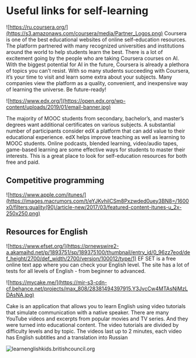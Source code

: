 # Useful links for self-learning
![https://ru.coursera.org/](https://s3.amazonaws.com/coursera/media/Partner_Logos.png)
Coursera is one of the best educational websites of online self-education resources. The platform partnered with many recognized universities and institutions around the world to help students learn the best. There is a lot of excitement going by the people who are taking Coursera courses on AI. With the biggest potential for AI in the future, Coursera is already a plethora of topics you can’t resist.
With so many students succeeding with Coursera, it’s your time to visit and learn some extra about your subjects. Many companies view the platform as a quality, convenient, and inexpensive way of learning the universe. Be future-ready!

![https://www.edx.org/](https://open.edx.org/wp-content/uploads/2019/01/email-banner.jpg)

The majority of MOOC students from secondary, bachelor’s, and master’s degrees want additional certificates on various subjects. A substantial number of participants consider edX a platform that can add value to their educational experience.
edX helps improve teaching as well as learning to MOOC students. Online podcasts, blended learning, video/audio tapes, game-based learning are some effective ways for students to master their interests. This is a great place to look for self-education resources for both free and paid.


## Competitive programming
![https://www.apple.com/itunes/](https://images.macrumors.com/t/eYJKvhilCSm8Pxzwded0uey3BN8=/1600x0/filters:quality(90)/article-new/2017/03/featured-content-itunes-u_2x-250x250.png)


## Resources for English
![https://www.efset.org/](https://prnewswire2-a.akamaihd.net/p/1893751/sp/189375100/thumbnail/entry_id/0_96zz7eod/def_height/2700/def_width/2700/version/100012/type/1)
EF SET is a free online text app where you can check your English level.
The site has a lot of  tests for all levels of English - from beginner to advanced.

![https://mycake.me/](https://mir-s3-cdn-cf.behance.net/projects/max_808/28381494397915.Y3JvcCw4MTAsNjMzLDAsNA.jpg)

Cake is an application that allows you to learn English using video tutorials that simulate communication with a native speaker. There are many YouTube videos and excerpts from popular movies and TV series. And they were turned into educational content. The video tutorials are divided by difficulty levels and by topic. The videos last up to 2 minutes, each video has English subtitles and a translation into Russian

![learnenglishkids.britishcouncil.org](https://learnenglishkids.britishcouncil.org/sites/kids/files/video%204_1280x720.jpg)
